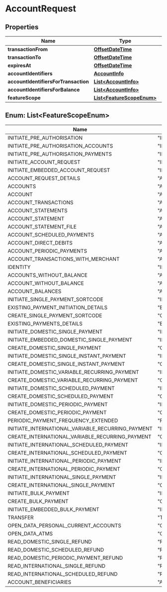 
# AccountRequest

## Properties
Name | Type | Description | Notes
------------ | ------------- | ------------- | -------------
**transactionFrom** | [**OffsetDateTime**](OffsetDateTime.md) |  |  [optional]
**transactionTo** | [**OffsetDateTime**](OffsetDateTime.md) |  |  [optional]
**expiresAt** | [**OffsetDateTime**](OffsetDateTime.md) |  |  [optional]
**accountIdentifiers** | [**AccountInfo**](AccountInfo.md) |  |  [optional]
**accountIdentifiersForTransaction** | [**List&lt;AccountInfo&gt;**](AccountInfo.md) |  |  [optional]
**accountIdentifiersForBalance** | [**List&lt;AccountInfo&gt;**](AccountInfo.md) |  |  [optional]
**featureScope** | [**List&lt;FeatureScopeEnum&gt;**](#List&lt;FeatureScopeEnum&gt;) |  |  [optional]


<a name="List<FeatureScopeEnum>"></a>
## Enum: List&lt;FeatureScopeEnum&gt;
Name | Value
---- | -----
INITIATE_PRE_AUTHORISATION | &quot;INITIATE_PRE_AUTHORISATION&quot;
INITIATE_PRE_AUTHORISATION_ACCOUNTS | &quot;INITIATE_PRE_AUTHORISATION_ACCOUNTS&quot;
INITIATE_PRE_AUTHORISATION_PAYMENTS | &quot;INITIATE_PRE_AUTHORISATION_PAYMENTS&quot;
INITIATE_ACCOUNT_REQUEST | &quot;INITIATE_ACCOUNT_REQUEST&quot;
INITIATE_EMBEDDED_ACCOUNT_REQUEST | &quot;INITIATE_EMBEDDED_ACCOUNT_REQUEST&quot;
ACCOUNT_REQUEST_DETAILS | &quot;ACCOUNT_REQUEST_DETAILS&quot;
ACCOUNTS | &quot;ACCOUNTS&quot;
ACCOUNT | &quot;ACCOUNT&quot;
ACCOUNT_TRANSACTIONS | &quot;ACCOUNT_TRANSACTIONS&quot;
ACCOUNT_STATEMENTS | &quot;ACCOUNT_STATEMENTS&quot;
ACCOUNT_STATEMENT | &quot;ACCOUNT_STATEMENT&quot;
ACCOUNT_STATEMENT_FILE | &quot;ACCOUNT_STATEMENT_FILE&quot;
ACCOUNT_SCHEDULED_PAYMENTS | &quot;ACCOUNT_SCHEDULED_PAYMENTS&quot;
ACCOUNT_DIRECT_DEBITS | &quot;ACCOUNT_DIRECT_DEBITS&quot;
ACCOUNT_PERIODIC_PAYMENTS | &quot;ACCOUNT_PERIODIC_PAYMENTS&quot;
ACCOUNT_TRANSACTIONS_WITH_MERCHANT | &quot;ACCOUNT_TRANSACTIONS_WITH_MERCHANT&quot;
IDENTITY | &quot;IDENTITY&quot;
ACCOUNTS_WITHOUT_BALANCE | &quot;ACCOUNTS_WITHOUT_BALANCE&quot;
ACCOUNT_WITHOUT_BALANCE | &quot;ACCOUNT_WITHOUT_BALANCE&quot;
ACCOUNT_BALANCES | &quot;ACCOUNT_BALANCES&quot;
INITIATE_SINGLE_PAYMENT_SORTCODE | &quot;INITIATE_SINGLE_PAYMENT_SORTCODE&quot;
EXISTING_PAYMENT_INITIATION_DETAILS | &quot;EXISTING_PAYMENT_INITIATION_DETAILS&quot;
CREATE_SINGLE_PAYMENT_SORTCODE | &quot;CREATE_SINGLE_PAYMENT_SORTCODE&quot;
EXISTING_PAYMENTS_DETAILS | &quot;EXISTING_PAYMENTS_DETAILS&quot;
INITIATE_DOMESTIC_SINGLE_PAYMENT | &quot;INITIATE_DOMESTIC_SINGLE_PAYMENT&quot;
INITIATE_EMBEDDED_DOMESTIC_SINGLE_PAYMENT | &quot;INITIATE_EMBEDDED_DOMESTIC_SINGLE_PAYMENT&quot;
CREATE_DOMESTIC_SINGLE_PAYMENT | &quot;CREATE_DOMESTIC_SINGLE_PAYMENT&quot;
INITIATE_DOMESTIC_SINGLE_INSTANT_PAYMENT | &quot;INITIATE_DOMESTIC_SINGLE_INSTANT_PAYMENT&quot;
CREATE_DOMESTIC_SINGLE_INSTANT_PAYMENT | &quot;CREATE_DOMESTIC_SINGLE_INSTANT_PAYMENT&quot;
INITIATE_DOMESTIC_VARIABLE_RECURRING_PAYMENT | &quot;INITIATE_DOMESTIC_VARIABLE_RECURRING_PAYMENT&quot;
CREATE_DOMESTIC_VARIABLE_RECURRING_PAYMENT | &quot;CREATE_DOMESTIC_VARIABLE_RECURRING_PAYMENT&quot;
INITIATE_DOMESTIC_SCHEDULED_PAYMENT | &quot;INITIATE_DOMESTIC_SCHEDULED_PAYMENT&quot;
CREATE_DOMESTIC_SCHEDULED_PAYMENT | &quot;CREATE_DOMESTIC_SCHEDULED_PAYMENT&quot;
INITIATE_DOMESTIC_PERIODIC_PAYMENT | &quot;INITIATE_DOMESTIC_PERIODIC_PAYMENT&quot;
CREATE_DOMESTIC_PERIODIC_PAYMENT | &quot;CREATE_DOMESTIC_PERIODIC_PAYMENT&quot;
PERIODIC_PAYMENT_FREQUENCY_EXTENDED | &quot;PERIODIC_PAYMENT_FREQUENCY_EXTENDED&quot;
INITIATE_INTERNATIONAL_VARIABLE_RECURRING_PAYMENT | &quot;INITIATE_INTERNATIONAL_VARIABLE_RECURRING_PAYMENT&quot;
CREATE_INTERNATIONAL_VARIABLE_RECURRING_PAYMENT | &quot;CREATE_INTERNATIONAL_VARIABLE_RECURRING_PAYMENT&quot;
INITIATE_INTERNATIONAL_SCHEDULED_PAYMENT | &quot;INITIATE_INTERNATIONAL_SCHEDULED_PAYMENT&quot;
CREATE_INTERNATIONAL_SCHEDULED_PAYMENT | &quot;CREATE_INTERNATIONAL_SCHEDULED_PAYMENT&quot;
INITIATE_INTERNATIONAL_PERIODIC_PAYMENT | &quot;INITIATE_INTERNATIONAL_PERIODIC_PAYMENT&quot;
CREATE_INTERNATIONAL_PERIODIC_PAYMENT | &quot;CREATE_INTERNATIONAL_PERIODIC_PAYMENT&quot;
INITIATE_INTERNATIONAL_SINGLE_PAYMENT | &quot;INITIATE_INTERNATIONAL_SINGLE_PAYMENT&quot;
CREATE_INTERNATIONAL_SINGLE_PAYMENT | &quot;CREATE_INTERNATIONAL_SINGLE_PAYMENT&quot;
INITIATE_BULK_PAYMENT | &quot;INITIATE_BULK_PAYMENT&quot;
CREATE_BULK_PAYMENT | &quot;CREATE_BULK_PAYMENT&quot;
INITIATE_EMBEDDED_BULK_PAYMENT | &quot;INITIATE_EMBEDDED_BULK_PAYMENT&quot;
TRANSFER | &quot;TRANSFER&quot;
OPEN_DATA_PERSONAL_CURRENT_ACCOUNTS | &quot;OPEN_DATA_PERSONAL_CURRENT_ACCOUNTS&quot;
OPEN_DATA_ATMS | &quot;OPEN_DATA_ATMS&quot;
READ_DOMESTIC_SINGLE_REFUND | &quot;READ_DOMESTIC_SINGLE_REFUND&quot;
READ_DOMESTIC_SCHEDULED_REFUND | &quot;READ_DOMESTIC_SCHEDULED_REFUND&quot;
READ_DOMESTIC_PERIODIC_PAYMENT_REFUND | &quot;READ_DOMESTIC_PERIODIC_PAYMENT_REFUND&quot;
READ_INTERNATIONAL_SINGLE_REFUND | &quot;READ_INTERNATIONAL_SINGLE_REFUND&quot;
READ_INTERNATIONAL_SCHEDULED_REFUND | &quot;READ_INTERNATIONAL_SCHEDULED_REFUND&quot;
ACCOUNT_BENEFICIARIES | &quot;ACCOUNT_BENEFICIARIES&quot;



